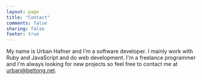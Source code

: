 ```yaml
---
layout: page
title: "Contact"
comments: false
sharing: false
footer: true
---
```

My name is Urban Hafner and I'm a software developer. I mainly work with Ruby and JavaScript and do web development. I'm a freelance programmer and I'm always looking for new projects so feel free to contact me at [urban@bettong.net](mailto:urban@bettong.net).
